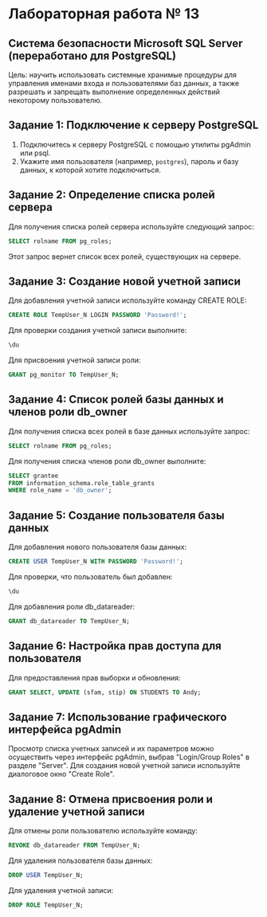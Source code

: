 # Лабораторная работа № 13

## Система безопасности Microsoft SQL Server (переработано для PostgreSQL)

Цель: научить использовать системные хранимые процедуры для управления именами входа и пользователями баз данных, а также разрешать и запрещать выполнение определенных действий некоторому пользователю.

## Задание 1: Подключение к серверу PostgreSQL

1. Подключитесь к серверу PostgreSQL с помощью утилиты pgAdmin или psql.
2. Укажите имя пользователя (например, `postgres`), пароль и базу данных, к которой хотите подключиться.

## Задание 2: Определение списка ролей сервера

Для получения списка ролей сервера используйте следующий запрос:

```sql
SELECT rolname FROM pg_roles;
```
Этот запрос вернет список всех ролей, существующих на сервере.

##  Задание 3: Создание новой учетной записи

Для добавления учетной записи используйте команду CREATE ROLE:

```sql
CREATE ROLE TempUser_N LOGIN PASSWORD 'Password!';
```

Для проверки создания учетной записи выполните:

```sql
\du
```

Для присвоения учетной записи роли:

```sql
GRANT pg_monitor TO TempUser_N;
```

## Задание 4: Список ролей базы данных и членов роли db_owner

Для получения списка всех ролей в базе данных используйте запрос:

```sql
SELECT rolname FROM pg_roles;
```

Для получения списка членов роли db_owner выполните:

```sql
SELECT grantee
FROM information_schema.role_table_grants
WHERE role_name = 'db_owner';
```

## Задание 5: Создание пользователя базы данных

Для добавления нового пользователя базы данных:

```sql
CREATE USER TempUser_N WITH PASSWORD 'Password!';
```

Для проверки, что пользователь был добавлен:

```sql
\du
```

Для добавления роли db_datareader:

```sql
GRANT db_datareader TO TempUser_N;
```

## Задание 6: Настройка прав доступа для пользователя

Для предоставления прав выборки и обновления:

```sql
GRANT SELECT, UPDATE (sfam, stip) ON STUDENTS TO Andy;
```

## Задание 7: Использование графического интерфейса pgAdmin

Просмотр списка учетных записей и их параметров можно осуществить через интерфейс pgAdmin, выбрав "Login/Group Roles" в разделе "Server".
Для создания новой учетной записи используйте диалоговое окно "Create Role".

## Задание 8: Отмена присвоения роли и удаление учетной записи

Для отмены роли пользователю используйте команду:

```sql
REVOKE db_datareader FROM TempUser_N;
```

Для удаления пользователя базы данных:

```sql
DROP USER TempUser_N;
```

Для удаления учетной записи:

```sql
DROP ROLE TempUser_N;
```
